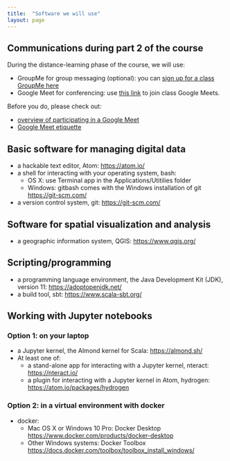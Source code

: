 ```yaml
---
title:  "Software we will use"
layout: page
---
```



## Communications during part 2 of the course

During the distance-learning phase of the course, we will use:

- GroupMe for group messaging (optional):  you can [sign up for a class GroupMe here](https://web.groupme.com/join_group/58665869/1UrCvBEg)
- Google Meet for conferencing: use [this link](https://meet.google.com/ojf-hqdm-hif) to join class Google Meets.

Before you do, please check out:

- [overview of participating in a Google Meet](../connect-to-meet/)
- [Google Meet etiquette](../connect-to-meet/etiquette/)


## Basic software for managing digital data

- a hackable text editor, Atom: <https://atom.io/>
- a shell for interacting with your operating system, bash:
    - OS X: use Terminal app in the Applications/Utitilies folder
    - Windows:  gitbash comes with the Windows installation of git <https://git-scm.com/>
- a version control system, git: <https://git-scm.com/>

## Software for spatial visualization and analysis

- a geographic information system, QGIS: <https://www.qgis.org/>

## Scripting/programming

- a programming language environment, the Java Development Kit (JDK), version 11: <https://adoptopenjdk.net/>
- a build tool, sbt:  <https://www.scala-sbt.org/>

## Working with Jupyter notebooks

### Option 1: on your laptop


- a Jupyter kernel, the Almond kernel for Scala: <https://almond.sh/>
- At least one of:
    - a stand-alone app for interacting with a Jupyter kernel, nteract: <https://nteract.io/>
    - a plugin for interacting with a Jupyter kernel in Atom, hydrogen: <https://atom.io/packages/hydrogen>


### Option 2:  in a virtual environment with docker

- docker:
    -  Mac OS X or Windows 10 Pro: Docker Desktop <https://www.docker.com/products/docker-desktop>
    -  Other Windows systems: Docker Toolbox <https://docs.docker.com/toolbox/toolbox_install_windows/>
